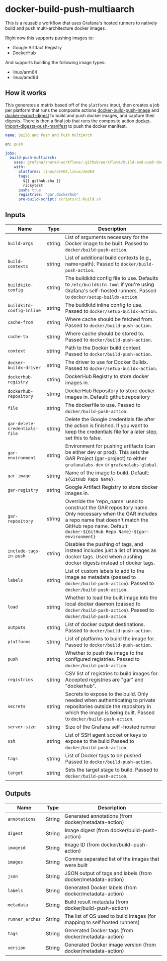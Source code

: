 # docker-build-push-multiaarch

This is a reusable workflow that uses Grafana's hosted runners to natively build and push multi-architecture docker
images.

Right now this supports pushing images to:

- Google Artifact Registry
- DockerHub

And supports building the following image types:

- linux/arm64
- linux/amd64

## How it works

This generates a matrix based off of the `platforms` input, then creates a job per platform that runs the composite
actions [docker-build-push-image] and [docker-export-digest] to build and push docker images, and capture their digests.
There is then a final job that runs the composite action [docker-import-digests-push-manifest] to push the docker
manifest.

[docker/build-push-action]: https://github.com/docker/build-push-action
[docker-build-push-image]: ../../docker-build-push-image/README.md
[docker-export-digest]: ../../docker-export-digest/README.md
[docker-import-digests-push-manifest]: ../../docker-import-digests-push-manifest/README.md

<!-- x-release-please-start-version -->

```yaml
name: Build and Push and Push MultiArch

on: push

jobs:
  build-push-multiarch:
    uses: grafana/shared-workflows/.github/workflows/build-and-push-docker-multiarch.yml@rwhitaker/multi-arch-builds # TODO: Pin to version
    with:
      platforms: linux/arm64,linux/amd64
      tags: |
        ${{ github.sha }}
        rickytest
      push: true
      registries: "gar,dockerhub"
      pre-build-script: scripts/ci-build.sh
```

<!-- x-release-please-end-version -->

## Inputs

| Name                          | Type   | Description                                                                                                                                                                                                            |
| ----------------------------- | ------ | ---------------------------------------------------------------------------------------------------------------------------------------------------------------------------------------------------------------------- |
| `build-args`                  | string | List of arguments necessary for the Docker image to be built. Passed to `docker/build-push-action`.                                                                                                                    |
| `build-contexts`              | string | List of additional build contexts (e.g., name=path). Passed to `docker/build-push-action`.                                                                                                                             |
| `buildkitd-config`            | string | The buildkitd config file to use. Defaults to `/etc/buildkitd.toml` if you're using Grafana's self-hosted runners. Passed to `docker/setup-buildx-action`.                                                             |
| `buildkitd-config-inline`     | string | The buildkitd inline config to use. Passed to `docker/setup-buildx-action`.                                                                                                                                            |
| `cache-from`                  | string | Where cache should be fetched from. Passed to `docker/build-push-action`.                                                                                                                                              |
| `cache-to`                    | string | Where cache should be stored to. Passed to `docker/build-push-action`.                                                                                                                                                 |
| `context`                     | string | Path to the Docker build context. Passed to `docker/build-push-action`.                                                                                                                                                |
| `docker-buildx-driver`        | string | The driver to use for Docker Buildx. Passed to `docker/setup-buildx-action`.                                                                                                                                           |
| `dockerhub-registry`          | string | DockerHub Registry to store docker images in.                                                                                                                                                                          |
| `dockerhub-repository`        | string | DockerHub Repository to store docker images in. Default: github.repository                                                                                                                                             |
| `file`                        | string | The dockerfile to use. Passed to `docker/build-push-action`.                                                                                                                                                           |
| `gar-delete-credentials-file` | string | Delete the Google credentials file after the action is finished. If you want to keep the credentials file for a later step, set this to false.                                                                         |
| `gar-environment`             | string | Environment for pushing artifacts (can be either dev or prod). This sets the GAR Project (gar-project) to either `grafanalabs-dev` or `grafanalabs-global`.                                                            |
| `gar-image`                   | string | Name of the image to build. Default: `${GitHub Repo Name}`.                                                                                                                                                            |
| `gar-registry`                | string | Google Artifact Registry to store docker images in.                                                                                                                                                                    |
| `gar-repository`              | string | Override the 'repo_name' used to construct the GAR repository name. Only necessary when the GAR includes a repo name that doesn't match the GitHub repo name. Default: `docker-${GitHub Repo Name}-${gar-environment}` |
| `include-tags-in-push`        | string | Disables the pushing of tags, and instead includes just a list of images as docker tags. Used when pushing docker digests instead of docker tags.                                                                      |
| `labels`                      | string | List of custom labels to add to the image as metadata (passed to `docker/build-push-action`). Passed to `docker/build-push-action`.                                                                                    |
| `load`                        | string | Whether to load the built image into the local docker daemon (passed to `docker/build-push-action`). Passed to `docker/build-push-action`.                                                                             |
| `outputs`                     | string | List of docker output destinations. Passed to `docker/build-push-action`.                                                                                                                                              |
| `platforms`                   | string | List of platforms to build the image for. Passed to `docker/build-push-action`.                                                                                                                                        |
| `push`                        | string | Whether to push the image to the configured registries. Passed to `docker/build-push-action`.                                                                                                                          |
| `registries`                  | string | CSV list of registries to build images for. Accepted registries are "gar" and "dockerhub".                                                                                                                             |
| `secrets`                     | string | Secrets to expose to the build. Only needed when authenticating to private repositories outside the repository in which the image is being built. Passed to `docker/build-push-action`.                                |
| `server-size`                 | string | Size of the Grafana self-hosted runner                                                                                                                                                                                 |
| `ssh`                         | string | List of SSH agent socket or keys to expose to the build Passed to `docker/build-push-action`.                                                                                                                          |
| `tags`                        | string | List of Docker tags to be pushed. Passed to `docker/build-push-action`.                                                                                                                                                |
| `target`                      | string | Sets the target stage to build. Passed to `docker/build-push-action`.                                                                                                                                                  |

## Outputs

| Name            | Type   | Description                                                              |
| --------------- | ------ | ------------------------------------------------------------------------ |
| `annotations`   | String | Generated annotations (from docker/metadata-action)                      |
| `digest`        | String | Image digest (from docker/build-push-action)                             |
| `imageid`       | String | Image ID (from docker/build-push-action)                                 |
| `images`        | String | Comma separated list of the images that were built                       |
| `json`          | String | JSON output of tags and labels (from docker/metadata-action)             |
| `labels`        | String | Generated Docker labels (from docker/metadata-action)                    |
| `metadata`      | String | Build result metadata (from docker/build-push-action)                    |
| `runner_arches` | String | The list of OS used to build images (for mapping to self hosted runners) |
| `tags`          | String | Generated Docker tags (from docker/metadata-action)                      |
| `version`       | String | Generated Docker image version (from docker/metadata-action)             |
